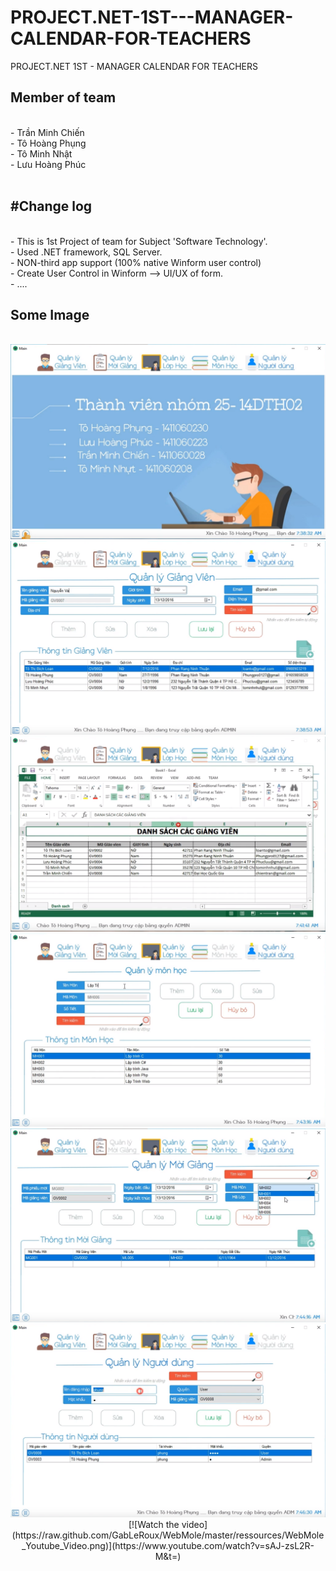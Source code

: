 # PROJECT.NET-1ST---MANAGER-CALENDAR-FOR-TEACHERS
PROJECT.NET 1ST - MANAGER CALENDAR FOR TEACHERS</br>
<h2>Member of team</h2></br>
 - Trần Minh Chiến </br>
 - Tô Hoàng Phụng</br>
 - Tô Minh Nhật</br>
 - Lưu Hoàng Phúc</br>
</br>
 <h2>#Change log </h2></br>
 - This is 1st Project of team for Subject 'Software Technology'.</br>
 - Used .NET framework, SQL Server.</br>
 - NON-third app support (100% native Winform user control)</br>
 - Create User Control in Winform --> UI/UX of form.</br>
 - ....</br>
 <h2>Some Image</h2></br>
 <center>
 <img src="https://raw.githubusercontent.com/mchiensd/PROJECT.NET-1ST---MANAGER-CALENDAR-FOR-TEACHERS/master/Image%20Screenshot/1.PNG"></br>
  <img src="https://raw.githubusercontent.com/mchiensd/PROJECT.NET-1ST---MANAGER-CALENDAR-FOR-TEACHERS/master/Image%20Screenshot/2.PNG"></br>
  <img src="https://raw.githubusercontent.com/mchiensd/PROJECT.NET-1ST---MANAGER-CALENDAR-FOR-TEACHERS/master/Image%20Screenshot/3.PNG"></br>
  <img src="https://raw.githubusercontent.com/mchiensd/PROJECT.NET-1ST---MANAGER-CALENDAR-FOR-TEACHERS/master/Image%20Screenshot/4.PNG"></br>
  <img src="https://raw.githubusercontent.com/mchiensd/PROJECT.NET-1ST---MANAGER-CALENDAR-FOR-TEACHERS/master/Image%20Screenshot/5.PNG"></br>
  <img src="https://raw.githubusercontent.com/mchiensd/PROJECT.NET-1ST---MANAGER-CALENDAR-FOR-TEACHERS/master/Image%20Screenshot/6.PNG"></br>
  [![Watch the video](https://raw.github.com/GabLeRoux/WebMole/master/ressources/WebMole_Youtube_Video.png)](https://www.youtube.com/watch?v=sAJ-zsL2R-M&t=)
 </center>
 
